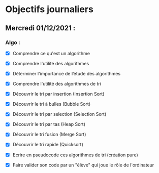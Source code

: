 # Objectifs journaliers

## Mercredi 01/12/2021 :

### Algo : 

* [X] Comprendre ce qu'est un algorithme
* [X] Comprendre l'utilité des algorithmes
* [X] Déterminer l'importance de l’étude des algorithmes
* [X] Comprendre l'utilité des algorithmes de tri
* [X] Découvrir le tri par insertion (Insertion Sort)
* [X] Découvrir le tri à bulles (Bubble Sort)
* [X] Découvrir le tri par selection (Selection Sort)
* [X] Découvrir le tri par tas (Heap Sort)
* [X] Découvrir le tri fusion (Merge Sort)
* [X] Découvrir le tri rapide (Quicksort)

* [X] Ecrire en pseudocode ces algorithmes de tri (création pure)
* [X] Faire valider son code par un "élève" qui joue le rôle de l'ordinateur